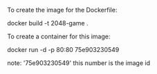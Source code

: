 To create the image for the Dockerfile:

docker build -t 2048-game .



To create a container for this image:

docker run -d -p 80:80 75e903230549




note: '75e903230549' this number is the image id
